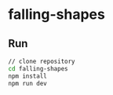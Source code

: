 # falling-shapes

## Run

```bash
// clone repository
cd falling-shapes
npm install
npm run dev
```
